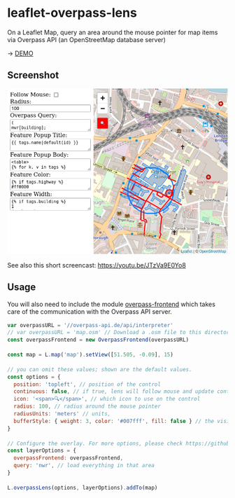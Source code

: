 # leaflet-overpass-lens
On a Leaflet Map, query an area around the mouse pointer for map items via Overpass API (an OpenStreetMap database server)

-> [DEMO](https://xover.mud.at/~skunk/leaflet-overpass-lens/)

## Screenshot
![Screenshot of the demo application, showing the configuration on the left side. On the right side a map with buildings and roads intersecting the selected lens.](screenshot.png)

See also this short screencast: https://youtu.be/JTzVa9E0Yo8

## Usage
You will also need to include the module
[overpass-frontend](https://github.com/plepe/overpass-frontend) which takes
care of the communication with the Overpass API server.

```js
var overpassURL = '//overpass-api.de/api/interpreter'
// var overpassURL = 'map.osm' // Download a .osm file to this directory and use this instead
const overpassFrontend = new OverpassFrontend(overpassURL)

const map = L.map('map').setView([51.505, -0.09], 15)

// you can omit these values; shown are the default values.
const options = {
  position: 'topleft', // position of the control
  continuous: false, // if true, lens will follow mouse and update continuously
  icon: '<span>🔍</span>', // which icon to use on the control
  radius: 100, // radius around the mouse pointer
  radiusUnits: 'meters' // units,
  bufferStyle: { weight: 3, color: '#007fff', fill: false } // the visible buffer around the mouse position
}

// Configure the overlay. For more options, please check https://github.com/plepe/overpass-layer#readme
const layerOptions = {
  overpassFrontend: overpassFrontend,
  query: 'nwr', // load everything in that area
}

L.overpassLens(options, layerOptions).addTo(map)
```
